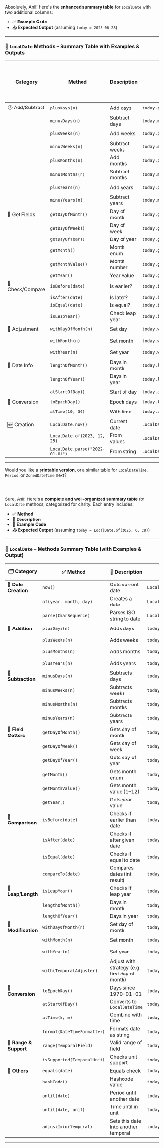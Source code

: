 Absolutely, Anil! Here's the **enhanced summary table** for `LocalDate` with two additional columns:

* ✅ **Example Code**
* 📤 **Expected Output** (assuming `today = 2025-06-28`)

---

### 📅 `LocalDate` Methods – Summary Table with Examples & Outputs

| **Category**     | **Method**                      | **Description** | ✅ **Example Code**                       | 📤 **Output (if today = 2025-06-28)** |
| ---------------- | ------------------------------- | --------------- | ---------------------------------------- | ------------------------------------- |
| 🕐 Add/Subtract  | `plusDays(n)`                   | Add days        | `today.plusDays(10)`                     | `2025-07-08`                          |
|                  | `minusDays(n)`                  | Subtract days   | `today.minusDays(5)`                     | `2025-06-23`                          |
|                  | `plusWeeks(n)`                  | Add weeks       | `today.plusWeeks(2)`                     | `2025-07-12`                          |
|                  | `minusWeeks(n)`                 | Subtract weeks  | `today.minusWeeks(3)`                    | `2025-06-07`                          |
|                  | `plusMonths(n)`                 | Add months      | `today.plusMonths(1)`                    | `2025-07-28`                          |
|                  | `minusMonths(n)`                | Subtract months | `today.minusMonths(2)`                   | `2025-04-28`                          |
|                  | `plusYears(n)`                  | Add years       | `today.plusYears(5)`                     | `2030-06-28`                          |
|                  | `minusYears(n)`                 | Subtract years  | `today.minusYears(1)`                    | `2024-06-28`                          |
| 🧮 Get Fields    | `getDayOfMonth()`               | Day of month    | `today.getDayOfMonth()`                  | `28`                                  |
|                  | `getDayOfWeek()`                | Day of week     | `today.getDayOfWeek()`                   | `SATURDAY`                            |
|                  | `getDayOfYear()`                | Day of year     | `today.getDayOfYear()`                   | `179`                                 |
|                  | `getMonth()`                    | Month enum      | `today.getMonth()`                       | `JUNE`                                |
|                  | `getMonthValue()`               | Month number    | `today.getMonthValue()`                  | `6`                                   |
|                  | `getYear()`                     | Year value      | `today.getYear()`                        | `2025`                                |
| 🧾 Check/Compare | `isBefore(date)`                | Is earlier?     | `today.isBefore(LocalDate.of(2030,1,1))` | `true`                                |
|                  | `isAfter(date)`                 | Is later?       | `today.isAfter(LocalDate.of(2020,1,1))`  | `true`                                |
|                  | `isEqual(date)`                 | Is equal?       | `today.isEqual(LocalDate.of(2025,6,28))` | `true`                                |
|                  | `isLeapYear()`                  | Check leap year | `today.isLeapYear()`                     | `false`                               |
| 📐 Adjustment    | `withDayOfMonth(n)`             | Set day         | `today.withDayOfMonth(15)`               | `2025-06-15`                          |
|                  | `withMonth(n)`                  | Set month       | `today.withMonth(12)`                    | `2025-12-28`                          |
|                  | `withYear(n)`                   | Set year        | `today.withYear(2020)`                   | `2020-06-28`                          |
| 📆 Date Info     | `lengthOfMonth()`               | Days in month   | `today.lengthOfMonth()`                  | `30`                                  |
|                  | `lengthOfYear()`                | Days in year    | `today.lengthOfYear()`                   | `365`                                 |
|                  | `atStartOfDay()`                | Start of day    | `today.atStartOfDay()`                   | `2025-06-28T00:00`                    |
| 🔄 Conversion    | `toEpochDay()`                  | Epoch days      | `today.toEpochDay()`                     | `19663`                               |
|                  | `atTime(10, 30)`                | With time       | `today.atTime(10, 30)`                   | `2025-06-28T10:30`                    |
| 🆕 Creation      | `LocalDate.now()`               | Current date    | `LocalDate.now()`                        | `2025-06-28`                          |
|                  | `LocalDate.of(2023, 12, 25)`    | From values     | `LocalDate.of(2023, 12, 25)`             | `2023-12-25`                          |
|                  | `LocalDate.parse("2022-01-01")` | From string     | `LocalDate.parse("2022-01-01")`          | `2022-01-01`                          |

---

Would you like a **printable version**, or a similar table for `LocalDateTime`, `Period`, or `ZonedDateTime` next?


<br/><br/>

Sure, Anil! Here's a **complete and well-organized summary table** for `LocalDate` methods, categorized for clarity. Each entry includes:

* ✅ **Method**
* 📄 **Description**
* 🧪 **Example Code**
* 📤 **Expected Output** (assuming `today = LocalDate.of(2025, 6, 28)`)

---

### 📅 `LocalDate` – Methods Summary Table (with Examples & Output)

| 🗂️ **Category**       | ✅ **Method**                | 📄 **Description**                             | 🧪 **Example Code**                               | 📤 **Output**      |
| ---------------------- | --------------------------- | ---------------------------------------------- | ------------------------------------------------- | ------------------ |
| 🔹 **Date Creation**   | `now()`                     | Gets current date                              | `LocalDate.now()`                                 | `2025-06-28`       |
|                        | `of(year, month, day)`      | Creates a date                                 | `LocalDate.of(2025, 6, 28)`                       | `2025-06-28`       |
|                        | `parse(CharSequence)`       | Parses ISO string to date                      | `LocalDate.parse("2024-12-25")`                   | `2024-12-25`       |
| 🔹 **Addition**        | `plusDays(n)`               | Adds days                                      | `today.plusDays(5)`                               | `2025-07-03`       |
|                        | `plusWeeks(n)`              | Adds weeks                                     | `today.plusWeeks(1)`                              | `2025-07-05`       |
|                        | `plusMonths(n)`             | Adds months                                    | `today.plusMonths(2)`                             | `2025-08-28`       |
|                        | `plusYears(n)`              | Adds years                                     | `today.plusYears(1)`                              | `2026-06-28`       |
| 🔹 **Subtraction**     | `minusDays(n)`              | Subtracts days                                 | `today.minusDays(10)`                             | `2025-06-18`       |
|                        | `minusWeeks(n)`             | Subtracts weeks                                | `today.minusWeeks(2)`                             | `2025-06-14`       |
|                        | `minusMonths(n)`            | Subtracts months                               | `today.minusMonths(1)`                            | `2025-05-28`       |
|                        | `minusYears(n)`             | Subtracts years                                | `today.minusYears(3)`                             | `2022-06-28`       |
| 🔹 **Field Getters**   | `getDayOfMonth()`           | Gets day of month                              | `today.getDayOfMonth()`                           | `28`               |
|                        | `getDayOfWeek()`            | Gets day of week                               | `today.getDayOfWeek()`                            | `SATURDAY`         |
|                        | `getDayOfYear()`            | Gets day of year                               | `today.getDayOfYear()`                            | `179`              |
|                        | `getMonth()`                | Gets month enum                                | `today.getMonth()`                                | `JUNE`             |
|                        | `getMonthValue()`           | Gets month value (1–12)                        | `today.getMonthValue()`                           | `6`                |
|                        | `getYear()`                 | Gets year value                                | `today.getYear()`                                 | `2025`             |
| 🔹 **Comparison**      | `isBefore(date)`            | Checks if earlier than date                    | `today.isBefore(LocalDate.of(2030, 1, 1))`        | `true`             |
|                        | `isAfter(date)`             | Checks if after given date                     | `today.isAfter(LocalDate.of(2020, 1, 1))`         | `true`             |
|                        | `isEqual(date)`             | Checks if equal to date                        | `today.isEqual(LocalDate.of(2025, 6, 28))`        | `true`             |
|                        | `compareTo(date)`           | Compares dates (int result)                    | `today.compareTo(LocalDate.of(2024, 6, 28))`      | `1`                |
| 🔹 **Leap/Length**     | `isLeapYear()`              | Checks if leap year                            | `today.isLeapYear()`                              | `false`            |
|                        | `lengthOfMonth()`           | Days in month                                  | `today.lengthOfMonth()`                           | `30`               |
|                        | `lengthOfYear()`            | Days in year                                   | `today.lengthOfYear()`                            | `365`              |
| 🔹 **Modification**    | `withDayOfMonth(n)`         | Set day of month                               | `today.withDayOfMonth(1)`                         | `2025-06-01`       |
|                        | `withMonth(n)`              | Set month                                      | `today.withMonth(12)`                             | `2025-12-28`       |
|                        | `withYear(n)`               | Set year                                       | `today.withYear(2020)`                            | `2020-06-28`       |
|                        | `with(TemporalAdjuster)`    | Adjust with strategy (e.g. first day of month) | `today.with(TemporalAdjusters.firstDayOfMonth())` | `2025-06-01`       |
| 🔹 **Conversion**      | `toEpochDay()`              | Days since 1970-01-01                          | `today.toEpochDay()`                              | `19663`            |
|                        | `atStartOfDay()`            | Converts to `LocalDateTime`                    | `today.atStartOfDay()`                            | `2025-06-28T00:00` |
|                        | `atTime(h, m)`              | Combine with time                              | `today.atTime(10, 30)`                            | `2025-06-28T10:30` |
|                        | `format(DateTimeFormatter)` | Formats date as string                         | `today.format(DateTimeFormatter.ISO_DATE)`        | `2025-06-28`       |
| 🔹 **Range & Support** | `range(TemporalField)`      | Valid range of field                           | `today.range(ChronoField.DAY_OF_MONTH)`           | `1 - 30`           |
|                        | `isSupported(TemporalUnit)` | Checks unit support                            | `today.isSupported(ChronoUnit.DAYS)`              | `true`             |
| 🔹 **Others**          | `equals(date)`              | Equals check                                   | `today.equals(LocalDate.of(2025,6,28))`           | `true`             |
|                        | `hashCode()`                | Hashcode value                                 | `today.hashCode()`                                | *varies*           |
|                        | `until(date)`               | Period until another date                      | `today.until(LocalDate.of(2025,12,31))`           | `P6M3D`            |
|                        | `until(date, unit)`         | Time until in unit                             | `today.until(LocalDate.of(2026,6,28), DAYS)`      | `365`              |
|                        | `adjustInto(Temporal)`      | Sets this date into another temporal           | `today.adjustInto(LocalDate.of(2020,1,1))`        | `2025-06-28`       |

---
